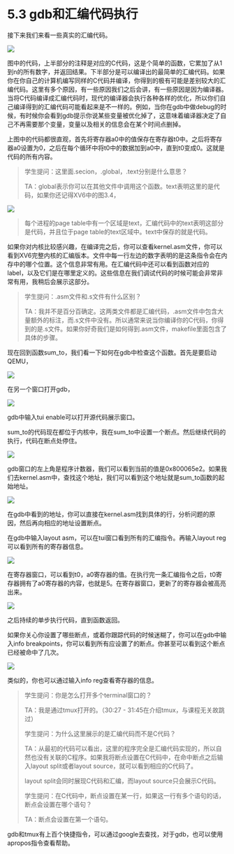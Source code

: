 # 5.3 gdb和汇编代码执行

接下来我们来看一些真实的汇编代码。

![](../.gitbook/assets/image%20%28280%29.png)

图中的代码，上半部分的注释是对应的C代码，这是个简单的函数，它累加了从1到n的所有数字，并返回结果。下半部分是可以编译出的最简单的汇编代码。如果你在你自己的计算机编写同样的C代码并编译，你得到的极有可能是差别较大的汇编代码。这里有多个原因，有一些原因我们之后会讲，有一些原因是因为编译器。当将C代码编译成汇编代码时，现代的编译器会执行各种各样的优化，所以你们自己编译得到的汇编代码可能看起来是不一样的。例如，当你在gdb中做debug的时候，有时候你会看到gdb提示你说某些变量被优化掉了，这意味着编译器决定了自己不再需要那个变量，变量以及相关的信息会在某个时间点删掉。

上图中的代码都很直观，首先将寄存器a0中的值保存在寄存器t0中。之后将寄存器a0设置为0，之后在每个循环中将t0中的数据加到a0中，直到t0变成0。这就是代码的所有内容。

> 学生提问：这里面.secion，.global，.text分别是什么意思？
>
> TA：global表示你可以在其他文件中调用这个函数。text表明这里的是代码，如果你还记得XV6中的图3.4，

![](../.gitbook/assets/image%20%28284%29.png)

> 每个进程的page table中有一个区域是text，汇编代码中的text表明这部分是代码，并且位于page table的text区域中。text中保存的就是代码。

如果你对内核比较感兴趣，在编译完之后，你可以查看kernel.asm文件，你可以看到XV6完整内核的汇编版本。文件中每一行左边的数字表明的是这条指令会在内存中的哪个位置。这个信息非常有用。在汇编代码中还可以看到函数对应的label，以及它们是在哪里定义的。这些信息在我们调试代码的时候可能会非常非常有用，我稍后会展示这部分。

> 学生提问：.asm文件和.s文件有什么区别？
>
> TA：我并不是百分百确定。这两类文件都是汇编代码，.asm文件中包含大量额外的标注，而.s文件中没有。所以通常来说当你编译你的C代码，你得到的是.s文件。如果你好奇我们是如何得到.asm文件，makefile里面包含了具体的步骤。

现在回到函数sum\_to，我们看一下如何在gdb中检查这个函数。首先是要启动QEMU，

![](../.gitbook/assets/image%20%28263%29.png)

在另一个窗口打开gdb，

![](../.gitbook/assets/image%20%28290%29.png)

gdb中输入tui enable可以打开源代码展示窗口。

sum\_to的代码现在都位于内核中，我在sum\_to中设置一个断点。然后继续代码的执行，代码在断点处停住。

![](../.gitbook/assets/image%20%28275%29.png)

gdb窗口的左上角是程序计数器，我们可以看到当前的值是0x800065e2。如果我们去kernel.asm中，查找这个地址，我们可以看到这个地址就是sum\_to函数的起始地址。

![](../.gitbook/assets/image%20%28291%29.png)

在gdb中看到的地址，你可以直接在kernel.asm找到具体的行，分析问题的原因，然后再向相应的地址设置断点。

在gdb中输入layout asm，可以在tui窗口看到所有的汇编指令。再输入layout reg可以看到所有的寄存器信息。

![](../.gitbook/assets/image%20%28209%29.png)

在寄存器窗口，可以看到t0，a0寄存器的值。在执行完一条汇编指令之后，t0寄存器拥有了a0寄存器的内容，也就是5。在寄存器窗口，更新了的寄存器会被高亮出来。

![](../.gitbook/assets/image%20%28270%29.png)

之后持续的单步执行代码，直到函数返回。

如果你关心你设置了哪些断点，或着你跟踪代码的时候迷糊了，你可以在gdb中输入info breakpoints，你可以看到所有应设置了的断点。你甚至可以看到这个断点已经被命中了几次。

![](../.gitbook/assets/image%20%28257%29.png)

类似的，你也可以通过输入info reg查看寄存器的信息。

> 学生提问：你是怎么打开多个terminal窗口的？
>
> TA：我是通过tmux打开的。（30:27 - 31:45在介绍tmux，与课程无关故跳过）
>
> 学生提问：为什么这里展示的是汇编代码而不是C代码？
>
> TA：从最初的代码可以看出，这里的程序完全是汇编代码实现的，所以自然也没有关联的C程序。如果我将断点设置在C代码中，在命中断点之后输入layout split或者layout source，就可以看到相应的C代码了。
>
> layout split会同时展现C代码和汇编，而layout source只会展示C代码。
>
> 学生提问：在C代码中，断点设置在某一行，如果这一行有多个语句的话，断点会设置在哪个语句？
>
> TA：断点会设置在第一个语句。

gdb和tmux有上百个快捷指令，可以通过google去查找，对于gdb，也可以使用apropos指令查看帮助。



